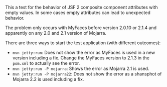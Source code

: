 This a test for the behavior of JSF 2 composite component attributes with empty values. In some cases empty attributes can lead to unexpected behavior.

The problem only occurs with MyFaces before version 2.0.10 or 2.1.4 and apparently on any 2.0 and 2.1 version of Mojarra.

There are three ways to start the test application (with different outcomes):

* `mvn jetty:run`: Does not show the error as MyFaces is used in a new version including a fix. Change the MyFaces version to 2.1.3 in the `pom.xml` to actually see the error.
* `mvn jetty:run -P mojarra`: Shows the error as Mojarra 2.1 is used.
* `mvn jetty:run -P mojarra22`: Does not show the error as a shansphot of Mojarra 2.2 is used including a fix.
